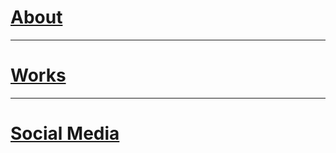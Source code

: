 # [About](https://mayacbarnes.github.io/about)
---
# [Works](https://mayacbarnes.github.io/navigation)
---
# [Social Media](https://www.instagram.com/myaa.c.b/)
